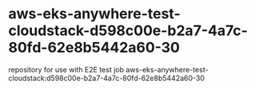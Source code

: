 # aws-eks-anywhere-test-cloudstack-d598c00e-b2a7-4a7c-80fd-62e8b5442a60-30
repository for use with E2E test job aws-eks-anywhere-test-cloudstack:d598c00e-b2a7-4a7c-80fd-62e8b5442a60-30
